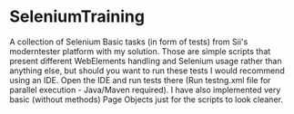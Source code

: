 # SeleniumTraining

A collection of Selenium Basic tasks (in form of tests) from Sii's moderntester platform with my solution. Those are simple scripts that present different WebElements handling and Selenium usage rather than anything else, but should you want to run these tests I would recommend using an IDE. Open the IDE and run tests there (Run testng.xml file for parallel execution - Java/Maven required). I have also implemented very basic (without methods) Page Objects just for the scripts to look cleaner.

